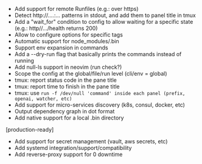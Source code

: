 - Add support for remote Runfiles (e.g.: over https)
- Detect http://....:... patterns in stdout, and add them to panel title in tmux
- Add a "wait_for" condition to config to allow waiting for a specific state
  (e.g.: http//.../health returns 200)
- Allow to configure options for specific tags
- Automatic support for node_modules/.bin
- Support env expansion in commands
- Add a --dry-run flag that basically prints the commands instead of running
- Add null-ls support in neovim (run check?)
- Scope the config at the global/file/run level (cli/env = global)
- tmux: report status code in the pane title
- tmux: report time to finish in the pane title
- tmux: use
  `run -f /dev/null 'command' inside each panel (prefix, openai, watcher, etc)`
- Add support for micro-services discovery (k8s, consul, docker, etc)
- Output dependency graph in dot format
- Add native support for a local .bin directory

[production-ready]

- Add support for secret management (vault, aws secrets, etc)
- Add systemd integration/support/compatibility
- Add reverse-proxy support for 0 downtime
